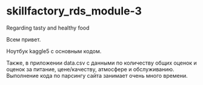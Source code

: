 # skillfactory_rds_module-3
Regarding tasty and healthy food

Всем привет.

Ноутбук kaggle5 с основным кодом.

Также, в приложении data.csv с данными по количеству общих оценок и оценок за питание, цене/качеству, атмосфере и обслуживанию. Выполнение кода по парсингу сайта занимает очень много времени.

